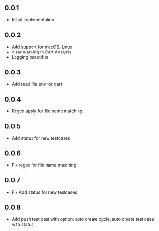 ## 0.0.1
* Initial implementation
## 0.0.2
* Add support for macOS, Linux
* clear warning in Dart Analysis
* Logging beautifier
## 0.0.3
* Add read file env for dart
## 0.0.4
* Regex apply for file name matching
## 0.0.5
* Add status for new testcases
## 0.0.6
* Fix regex for file name matching
## 0.0.7
* Fix Add status for new testcases
## 0.0.8
* Add push test cast with option: auto create cycle, auto create test case with status